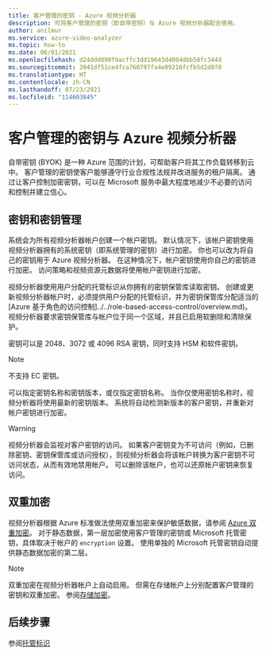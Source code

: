 ```yaml
---
title: 客户管理的密钥 - Azure 视频分析器
description: 可将客户管理的密钥（即自带密钥）与 Azure 视频分析器配合使用。
author: anilmur
ms.service: azure-video-analyzer
ms.topic: how-to
ms.date: 06/01/2021
ms.openlocfilehash: d24ddd090f9acffc3dd19643d4004dbb58fc344d
ms.sourcegitcommit: 3941df51ce4fca760797fa4e09216fcfb5d2d8f0
ms.translationtype: HT
ms.contentlocale: zh-CN
ms.lasthandoff: 07/23/2021
ms.locfileid: "114603845"
---
```

# <a name="customer-managed-keys-with-azure-video-analyzer"></a>客户管理的密钥与 Azure 视频分析器

自带密钥 (BYOK) 是一种 Azure 范围的计划，可帮助客户将其工作负载转移到云中。 客户管理的密钥使客户能够遵守行业合规性法规并改进服务的租户隔离。 通过让客户控制加密密钥，可以在 Microsoft 服务中最大程度地减少不必要的访问和控制并建立信心。

## <a name="keys-and-key-management"></a>密钥和密钥管理

系统会为所有视频分析器帐户创建一个帐户密钥。 默认情况下，该帐户密钥使用视频分析器拥有的系统密钥（即系统管理的密钥）进行加密。 你也可以改为将自己的密钥用于 Azure 视频分析器。 在这种情况下，帐户密钥使用你自己的密钥进行加密。 访问策略和视频资源元数据将使用帐户密钥进行加密。

视频分析器使用用户分配的托管标识从你拥有的密钥保管库读取密钥。 创建或更新视频分析器帐户时，必须提供用户分配的托管标识，并为密钥保管库分配适当的 [Azure 基于角色的访问控制]../../role-based-access-control/overview.md)。 视频分析器要求密钥保管库与帐户位于同一个区域，并且已启用软删除和清除保护。

密钥可以是 2048、3072 或 4096 RSA 密钥，同时支持 HSM 和软件密钥。

> [!NOTE]
> 不支持 EC 密钥。

可以指定密钥名称和密钥版本，或仅指定密钥名称。 当你仅使用密钥名称时，视频分析器将使用最新的密钥版本。 系统将自动检测新版本的客户密钥，并重新对帐户密钥进行加密。

> [!WARNING]
> 视频分析器会监视对客户密钥的访问。 如果客户密钥变为不可访问（例如，已删除密钥、密钥保管库或访问授权），则视频分析器会将该帐户转换为客户密钥不可访问状态，从而有效地禁用帐户。 可以删除该帐户，也可以还原帐户密钥来恢复访问。

## <a name="double-encryption"></a>双重加密

视频分析器根据 Azure 标准做法使用双重加密来保护敏感数据，请参阅 [Azure 双重加密](../../security/fundamentals/double-encryption.md)。 对于静态数据，第一层加密使用客户管理的密钥或 Microsoft 托管密钥，具体取决于帐户的 `encryption` 设置。 使用单独的 Microsoft 托管密钥自动提供静态数据加密的第二层。

> [!NOTE]
> 双重加密在视频分析器帐户上自动启用。 但需在存储帐户上分别配置客户管理的密钥和双重加密。 参阅[存储加密](../../storage/common/storage-service-encryption.md)。


## <a name="next-steps"></a>后续步骤

参阅[托管标识](managed-identity.md)
